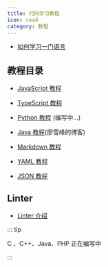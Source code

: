 ```yaml
---
title: 代码学习教程
icon: read
category: 教程
---
```


- [如何学习一门语言](learning.md)

## 教程目录

- [JavaScript 教程](js/readme.md)

- [TypeScript 教程](typescript/readme.md)

- [Python 教程](python/readme.md) (编写中...)

- [Java 教程](https://www.liaoxuefeng.com/wiki/1252599548343744)(廖雪峰的博客)

- [Markdown 教程](https://vuepress-theme.mrhope.site/basic/markdown/)

- [YAML 教程](yaml/readme.md)

- [JSON 教程](json/readme.md)

## Linter

- [Linter 介绍](linter/readme.md)

::: tip

C 、C++、Java、PHP 正在编写中

:::
